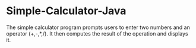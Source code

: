 # Simple-Calculator-Java
The simple calculator program prompts users to enter two numbers and an operator (+,-,*,/). It then computes the result of the operation and displays it.
